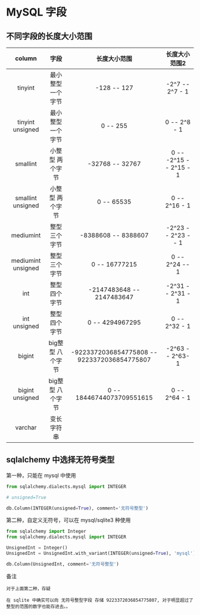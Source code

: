 # MySQL 字段

## 不同字段的长度大小范围

| column | 字段 | 长度大小范围 | 长度大小范围2 |
| :-: | :-: | :-: | :-: |
| tinyint | 最小整型 一个字节 |  -128 -- 127 | -2^7 -- 2^7 - 1 |
| tinyint unsigned | 最小整型 一个字节 |  0 -- 255 | 0 -- 2^8 - 1 |
| smallint | 小整型 两个字节 |  -32768 -- 32767 | 0 -- -2^15 -- 2^15 - 1 |
| smallint unsigned | 小整型 两个字节 |  0 -- 65535 | 0 -- 2^16 - 1 |
| mediumint | 整型 三个字节 | -8388608 -- 8388607 | -2^23 -- 2^23 -- 1 |
| mediumint unsigned | 整型 三个字节 | 0 -- 16777215 | 0 -- 2^24 -- 1 |
| int | 整型 四个字节 | -2147483648 -- 2147483647 | -2^31 -- 2^31 - 1 |
| int unsigned  | 整型 四个字节 | 0 -- 4294967295 | 0 -- 2^32 - 1 |
| bigint | big整型 八个字节 | -9223372036854775808 -- 9223372036854775807 | -2^63 -- 2^63-1 |
| bigint unsigned | big整型 八个字节 | 0 -- 18446744073709551615 | 0 -- 2^64 - 1 |
| varchar | 变长字符串 |  |  |

## sqlalchemy 中选择无符号类型

第一种，只能在 mysql 中使用

```python
from sqlalchemy.dialects.mysql import INTEGER

# unsigned=True

db.Column(INTEGER(unsigned=True), comment='无符号整型')

```

第二种，自定义无符号，可以在 mysql/sqlite3 种使用

```python
from sqlalchemy import Integer
from sqlalchemy.dialects.mysql import INTEGER

UnsignedInt = Integer()
UnsignedInt = UnsignedInt.with_variant(INTEGER(unsigned=True), 'mysql')

db.Column(UnsignedInt, comment='无符号整型')
```

备注

```text
对于上面第二种，存疑

在 sqlite 中确实可以向 无符号整型字段 存储 9223372036854775807, 对于明显超过了 整型的范围的数字也能存进去。。
```
